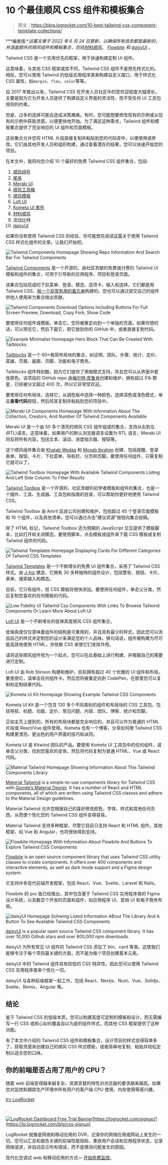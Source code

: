 # 10 个最佳顺风 CSS 组件和模板集合

> 原文：<https://blog.logrocket.com/10-best-tailwind-css-component-template-collections/>

***编者按:**这篇文章于 2022 年 6 月 24 日更新，以确保所有信息都是最新的，并涵盖额外的顺风组件和模板集合，包括[材料顺风](#material-tailwind)、 [Flowbite](#flowbite) 和 [daisyUI](#daisyui) 。*

Tailwind CSS 是一个实用优先的框架，用于快速构建定制 UI 组件。

这意味着，与其他 CSS 框架或库不同，Tailwind CSS 组件不是预先样式化的。相反，您可以使用 Tailwind 的低级实用程序类来构建自定义接口，用于样式化 CSS 属性，如`margin`、`flex`、`color`等等。

自 2017 年推出以来，Tailwind CSS 在开发人员社区中的受欢迎程度大幅增长，主要是因为它为开发人员提供了构建自定义界面的灵活性，而不受任何 UI 工具包规则的约束。

但是，过多的选择可能会造成决策瘫痪。有时，您可能想要修改现有的示例或从现有的示例中获取灵感，以便更快地开始。为了满足这种需求，Tailwind 组件和模板集合提供了完全响应的 UI 组件和页面模板。

这些集合允许您将 HTML 片段直接复制并粘贴到您的代码库中，以便使用或修改。它们由其他开发人员和组织构建，通过查看潜在的结果，您可以快速开始您的项目。

在本文中，我将向您介绍 10 个最好的免费 Tailwind CSS 组件集合，包括:

1.  [顺风组件](#tailwind-components)
2.  [尾座](#tailblocks)
3.  [Meraki UI](#meraki-ui)
4.  [顺风工具箱](#tailwind-toolbox)
5.  [顺风模板](#tailwind-templates)
6.  [Lofi UI](#lofi-ui)
7.  [Kometa UI 套件](#kometa-ui-kit)
8.  [材料顺风](#material-tailwind)
9.  流动比特
10.  [daisyUI](#daisyui)

如果你没有使用 Tailwind CSS 的经验，你可能想先阅读这篇关于使用 Tailwind CSS 样式化组件的文章。让我们开始吧。

![Tailwind Components Homepage Showing Repo Information And Search Bar For Tailwind Components](img/a9f1f853f57de51527830af60d9b9432.png)

[Tailwind Components](https://tailwindcomponents.com/) 是一个开源的、由社区贡献的免费或付费的 Tailwind UI 模板和组件的集合，可用于引导新的应用程序、项目和登录页面。

该集合包括现成的下拉菜单、登录、模态、选项卡、输入和选择，它们都是用 Tailwind CSS、[和一个非常有用的备忘单](https://tailwindcomponents.com/cheatsheet/)构建的。您也可以通过提交自己的组件供他人使用来为集合做出贡献。

![Tailwind Components Download Options Including Buttons For Full Screen Preview, Download, Copy Fork, Show Code](img/5155cd2f0dedeb5d79a33be14fb88076.png)

要使用任何组件或模板，单击它，您将被重定向到一个单独的页面。如果你想的话，可以预览它，然后下载它，把它放到你的 GitHub 中，或者直接复制代码。

![Example Minimalist Homepage Hero Block That Can Be Created With Tailblocks](img/3740e7e9a6c6729f58aaab0fdd68b50a.png)

[Tailblocks](http://tailblocks.cc/) 是一个 60+极简布局块的集合，如证明、团队、步骤、统计、定价、英雄、页眉、画廊、页脚、功能和电子商务。

Tailblocks 组件特别酷，因为它们提供了黑暗模式支持，并且您可以从界面中更改原色。该项目的 GitHub repo 由[梅尔特·库鲁肯](https://github.com/mertJF/tailblocks)创建和维护，拥有超过 51k 颗星，已经被分叉超过 400 次，所以它非常受欢迎。

要使用任何布局块，选择它，从调色板中选择一种颜色，选择深色或浅色模式，单击**查看代码**按钮，然后将其复制并粘贴到您的项目中。

![Meraki UI Components Homepage With Information About The Collection, Creators, And Number Of Tailwind Components Available](img/2325b1dae8b539f9a9d1342af2e5441e.png)

Meraki UI 是一个由 50 多个漂亮的顺风 CSS 组件组成的集合，支持从右到左(RTL)语言。这意味着，如果用户的默认浏览器语言设置为 RTL 语言，Meraki UI 将反转所有内容，包括文本、滚动、进度指示器、按钮等。

这个顺风组件集合由 [Khatab Wedaa](https://twitter.com/khatabwedaa) 和 [Mosab Ibrahim](https://twitter.com/miaababikir) 创建，包括提醒、登录表单、按钮、卡片、下拉菜单、导航栏、分页和页脚。要使用任何组件，只需复制它就可以了。

![Tailwind Toolbox Homepage With Available Tailwind Components Listing And Left Side Column To Filter Results](img/924c8d2285cad2aa1a2fd02664a828f4.png)

[Tailwind Toolbox](https://www.tailwindtoolbox.com/) 是一个开源的、社区贡献的初学者模板和组件的集合，也是一个插件、工具、生成器、工具包和指南的目录，可以帮助你更好地使用 Tailwind CSS。

Tailwind Toolbox 由 Amrit 凪良公司创建和维护，包括超过 45 个登录页面模板和 16 个组件，以及其他清单。您可以通过点击“建议资源”按钮向集合投稿。

除了 HTML 标记，Tailwind Toolbox 还为预期的 JavaScript 交互提供了模板脚本，比如打开和关闭模态。要使用脚本，点击模板或组件来下载 CSS 模板或复制 Tailwind 组件的代码。

![Tailwind Templates Homepage Displaying Cards For Different Categories Of Tailwind CSS Templates](img/3554022de6c08046e6c35874c414130c.png)

[Tailwind Templates](https://tailwindtemplates.io/) 是一个不断增长的免费 UI 组件集合，采用了 Tailwind CSS 样式。由 [J-hiz](http://j-hiz.com/) 建造，它拥有 30 多种独特的组件设计，包括警告、按钮、卡片、表单、搜索输入和模态。

目前，它只有组件，但 CSS 模板将很快添加。要使用任何组件，单击父分类，然后复制您喜欢的任何模板的代码。

![Low Fidelity UI Tailwind Css Components With Links To Browse Tailwind Components Or Learn More About Lofi UI](img/89d38d2f7afe58fbacaf9a1510b0c2ed.png)

[Lofi UI](https://lofiui.co/) 是一个不断增长的低保真度顺风 CSS 组件集合。

低保真度仅仅意味着组件的结构是可重用的，并且具有最少的样式，因此您可以添加自己的样式并定制您的设计来满足您的个人品味。换句话说，组件被构建为尽可能高效地使用 HTML，并依赖 CSS 来使它们发挥作用。

请将这些顺风组件视为一个起点，您可以在此基础上进行构建，并根据自己的需要进行定制。

Lofi UI 由 Rob Stinson 构建和维护，目前拥有超过 40 个优雅的 UI 组件和布局。要使用它，请单击任何组件卡。然后您将被重定向到 CodePen，在那里您可以复制和定制结果代码。

![Kometa Ui Kit Homepage Showing Example Tailwind CSS Components](img/6f8819168fad559428224c98ba6b6bc7.png)

Kometa UI Kit 是一个包含 130 多个不同类别的组件和布局块的 CSS 工具包，包括导航、标题、功能、定价、常见问题、内容、团队、博客、统计和页脚。

正如主页上提到的，所有的布局块都是完全响应的，并且可以作为普通的 HTML 片段或 React/Vue 组件使用。Kometa 也有一个博客，分享如何用 Tailwind CSS 构建更漂亮、更出色的用户界面的技巧和诀窍。

Kometa UI 是 Kitwind 团队的产品。要使用 Kometa UI 工具包中的任何组件，请单击父分类，找到您喜欢的变体，然后将代码复制为普通 HTML、Vue 或 React 代码。

![Material Tailwind Homepage Showing Information About This Tailwind Components Library](img/f46c5a94865e6e6c84de5f193582353e.png)

[Material Tailwind](https://www.material-tailwind.com/) is a simple-to-use components library for Tailwind CSS with [Google’s Material Design](https://material.io/design). It has a number of React and HTML components, all of which are written using Tailwind CSS classes and adhere to the Material Design guidelines.

Material Tailwind 允许您根据自己的喜好修改颜色、字体、样式和其他任何东西，从而使个性化您的 Tailwind CSS 组件变得容易。

Material Tailwind 支持多种框架，尽管它目前只支持 React 和 HTML 组件。其他框架，如 Vue 和 Angular，也将很快得到支持。

![Flowbite Homepage With Information About Flowbite And Buttons To Explore Tailwind CSS Components](img/9271c357acc90811997bf50f87d4a2f4.png)

[Flowbite](https://flowbite.com/) is an open source component library that uses Tailwind CSS utility classes to create components. It offers over 400 components and interactive elements, as well as dark mode support and a Figma design system.

它支持许多现代前端开发框架，包括 React、Vue、Svelte、Laravel 和 Rails。

Flowbite 的 pro 版已经推出，其中包含基于 Tailwind CSS 实用程序类的 Figma 设计系统，以及数百个开发的页面和组件，如应用程序 UI、营销 UI 和电子商务布局。

![daisyUI Homepage Sohwing Listed Information ABout The Library And A Button To See Available Tailwind CSS Components](img/b398adcd6567792cef670d955ffd5ff4.png)

[daisyUI](https://daisyui.com/) is a popular open source Tailwind CSS component library. It has over 10,000 Github stars and over 800,000 npm downloads.

daisyUI 为所有常见 UI 组件的 Tailwind CSS 添加了 btn、card 等类。这使我们能够专注于每个项目最关键的方面，而不是为每个项目创建基本元素。

daisyUI 中的 Tailwind 组件具有较低的 CSS 特异性，因此您可以使用 Tailwind CSS 实用程序类来个性化一切。

daisyUI 与各种前端框架一起工作，包括 React、Nextjs、Nuxt、Vue、Solidjs、Svelte、Remix、Angular 等。

## 结论

鉴于 Tailwind CSS 的低级本质，您可以构建高度可定制的模板和设计，而无需编写一行 CSS 或担心如何覆盖自以为是的组件样式，而其他 CSS 框架提供了这种功能。

有了本文中介绍的 Tailwind CSS 组件和模板集合，设计项目的样式变得简单多了。获取灵感来创建自己的顺风 CSS 样式模板，或者简单地复制、粘贴并轻松定制以适合您的口味。

## 你的前端是否占用了用户的 CPU？

随着 web 前端变得越来越复杂，资源贪婪的特性对浏览器的要求越来越高。如果您对监控和跟踪生产环境中所有用户的客户端 CPU 使用、内存使用等感兴趣，

[try LogRocket](https://lp.logrocket.com/blg/css-signup)

.

[![LogRocket Dashboard Free Trial Banner](img/dacb06c713aec161ffeaffae5bd048cd.png)](https://lp.logrocket.com/blg/css-signup)[https://logrocket.com/signup/](https://lp.logrocket.com/blg/css-signup)

LogRocket 就像是网络和移动应用的 DVR，记录你的网络应用或网站上发生的一切。您可以汇总和报告关键的前端性能指标，重放用户会话和应用程序状态，记录网络请求，并自动显示所有错误，而不是猜测问题发生的原因。

现代化您调试 web 和移动应用的方式— [开始免费监控](https://lp.logrocket.com/blg/css-signup)。